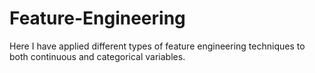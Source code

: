 # Feature-Engineering
Here I have applied different types of feature engineering techniques to both continuous and categorical variables.
